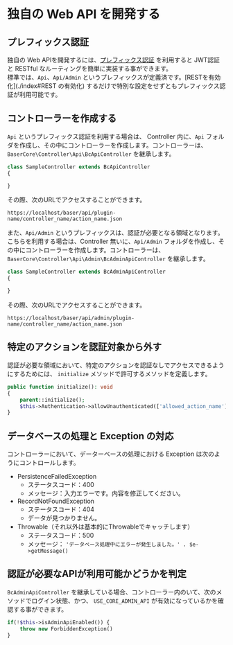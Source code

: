 # 独自の Web API を開発する



## プレフィックス認証
独自の Web APIを開発するには、[プレフィックス認証](../plugin/prefix_auth.md) を利用すると JWT認証と RESTful なルーティングを簡単に実装する事ができます。  
標準では、`Api`、`Api/Admin` というプレフィックスが定義済です。[RESTを有効化](./index#REST の有効化) するだけで特別な設定をせずともプレフィックス認証が利用可能です。

## コントローラーを作成する
`Api` というプレフィックス認証を利用する場合は、 Controller 内に、`Api` フォルダを作成し、その中にコントローラーを作成します。コントローラーは、`BaserCore\Controller\Api\BcApiController` を継承します。

```php
class SampleController extends BcApiController
{

}
```

その際、次のURLでアクセスすることができます。
```
https://localhost/baser/api/plugin-name/controller_name/action_name.json
```

また、`Api/Admin` というプレフィックスは、認証が必要となる領域となります。こちらを利用する場合は、Controller 無いに、`Api/Admin` フォルダを作成し、その中にコントローラーを作成します。コントローラーは、`BaserCore\Controller\Api\Admin\BcAdminApiController` を継承します。

```php
class SampleController extends BcAdminApiController
{

}
```

その際、次のURLでアクセスすることができます。
```
https://localhost/baser/api/admin/plugin-name/controller_name/action_name.json
```

## 特定のアクションを認証対象から外す
認証が必要な領域において、特定のアクションを認証なしでアクセスできるようにするためには、 `initialize` メソッドで許可するメソッドを定義します。

```php
public function initialize(): void
{
    parent::initialize();
    $this->Authentication->allowUnauthenticated(['allowed_action_name']);
}
```

## データベースの処理と Exception の対応
コントローラーにおいて、データーベースの処理における Exception は次のようにコントロールします。

- PersistenceFailedException
  - ステータスコード：400
  - メッセージ：入力エラーです。内容を修正してください。
- RecordNotFoundException
  - ステータスコード：404
  - データが見つかりません。
- Throwable（それ以外は基本的にThrowableでキャッチします）
  - ステータスコード：500
  - メッセージ： `'データベース処理中にエラーが発生しました。' . $e->getMessage()`

## 認証が必要なAPIが利用可能かどうかを判定 
`BcAdminApiController` を継承している場合、コントローラー内のいて、次のメソッドでログイン状態、かつ、 `USE_CORE_ADMIN_API` が有効になっているかを確認する事ができます。
```php
if(!$this->isAdminApiEnabled()) {
    throw new ForbiddenException()
}
```
